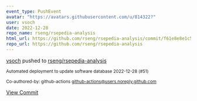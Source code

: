 ```yaml
---
event_type: PushEvent
avatar: "https://avatars.githubusercontent.com/u/814322?"
user: vsoch
date: 2022-12-28
repo_name: rseng/rsepedia-analysis
html_url: https://github.com/rseng/rsepedia-analysis/commit/f61e8e8e1c544e44cb5504e8858507646f691890
repo_url: https://github.com/rseng/rsepedia-analysis
---
```


<a href='https://github.com/vsoch' target='_blank'>vsoch</a> pushed to <a href='https://github.com/rseng/rsepedia-analysis' target='_blank'>rseng/rsepedia-analysis</a>

<small>Automated deployment to update software database 2022-12-28 (#51)

Co-authored-by: github-actions <github-actions@users.noreply.github.com></small>

<a href='https://github.com/rseng/rsepedia-analysis/commit/f61e8e8e1c544e44cb5504e8858507646f691890' target='_blank'>View Commit</a>
